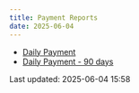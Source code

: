 ```yaml
---
title: Payment Reports
date: 2025-06-04
---
```


* [Daily Payment](/pages/reports/test/Daily-Payment.html)
* [Daily Payment - 90 days](/pages/reports/test/Daily-Payment-90-Days.html)

Last updated: 2025-06-04 15:58
